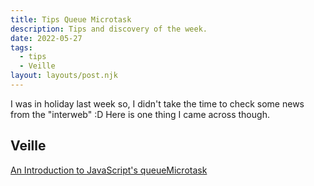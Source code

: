 ```yaml
---
title: Tips Queue Microtask
description: Tips and discovery of the week.
date: 2022-05-27
tags:
  - tips
  - Veille
layout: layouts/post.njk
---
```


I was in holiday last week so, I didn't take the time to check some news from the "interweb" :D
Here is one thing I came across though.

## Veille

[An Introduction to JavaScript's queueMicrotask](https://www.freecodecamp.org/news/queuemicrotask/)